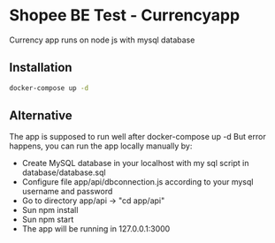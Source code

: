 # Shopee BE Test - Currencyapp

Currency app runs on node js with mysql database

## Installation

```bash
docker-compose up -d
```

## Alternative

The app is supposed to run well after docker-compose up -d
But error happens, you can run the app locally manually by:

  - Create MySQL database in your localhost with my sql script in database/database.sql
  - Configure file app/api/dbconnection.js according to your mysql username and password
  - Go to directory app/api -> "cd app/api"
  - Sun npm install
  - Sun npm start
  - The app will be running in 127.0.0.1:3000

